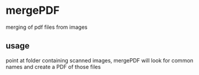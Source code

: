 # mergePDF
 merging of pdf files from images

## usage
 point at folder containing scanned images, mergePDF will look for common names and create a PDF of those files